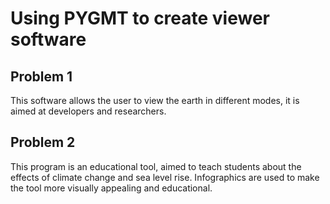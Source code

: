 # Using PYGMT to create viewer software
## Problem 1
This software allows the user to view the earth in different modes, it is aimed at developers and researchers.
## Problem 2
This program is an educational tool, aimed to teach students about the effects of climate change and sea level rise. Infographics are used to make the tool more visually appealing and educational.
